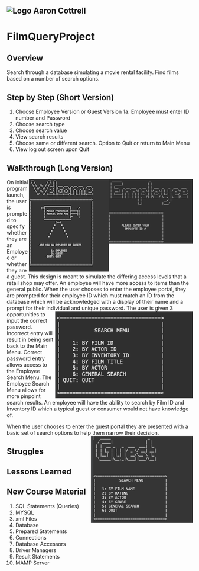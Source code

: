 ## ![Logo](http://skilldistillery.com/downloads/sd_logo.jpg) Aaron Cottrell
# FilmQueryProject

## Overview
Search through a database simulating a movie rental facility. Find films based on a number of search options.

## Step by Step (Short Version)
1. Choose Employee Version or Guest Version
  1a. Employee must enter ID number and Password
2. Choose search type
3. Choose search value
4. View search results
5. Choose same or different search. Option to Quit or return to Main Menu
6. View log out screen upon Quit

## Walkthrough (Long Version)
<img align="right" src="images/EnterID.png"  width="227" height="175">
<img align="right" src="images/WelcomeDisplay.png"  width="217" height="250">

On initial program launch, the user is prompted to specify whether they are an Employee or whether they are a guest. This design is meant to simulate the differing access levels that a retail shop may offer. An employee will have more access to items than the general public. When the user chooses to enter the employee portal, they are prompted for their employee ID which must match an ID from the database which will be acknowledged with a display of their name and a prompt for their individual and unique password.
<img align="right" src="images/EmployeeSearchMenu.png"  width="373" height="235">
The user is given 3 opportunities to input the correct password. Incorrect entry will result in being sent back to the Main Menu. Correct password entry allows access to the Employee Search Menu. The Employee Search Menu allows for more pinpoint search results. An employee will have the ability to search by Film ID and Inventory ID which a typical guest or consumer would not have knowledge of.

When the user chooses to enter the guest portal they are presented with a basic set of search options to help them narrow their decision.
<img align="right" src="images/GuestSearch.png"  width="276" height="235">


## Struggles



## Lessons Learned


## New Course Material
1. SQL Statements (Queries)
2. MYSQL
3. xml Files
4. Database
5. Prepared Statements
6. Connections
7. Database Accessors
8. Driver Managers
9. Result Statements
10. MAMP Server
